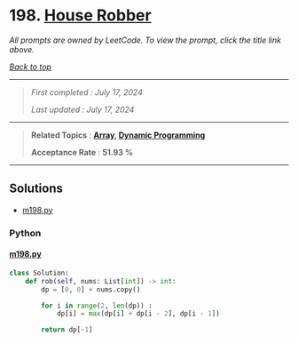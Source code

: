 # 198. [House Robber](<https://leetcode.com/problems/house-robber>)

*All prompts are owned by LeetCode. To view the prompt, click the title link above.*

*[Back to top](<../README.md>)*

------

> *First completed : July 17, 2024*
>
> *Last updated : July 17, 2024*

------

> **Related Topics** : **[Array](<by_topic/Array.md>), [Dynamic Programming](<by_topic/Dynamic Programming.md>)**
>
> **Acceptance Rate** : **51.93 %**

------

## Solutions

- [m198.py](<../my-submissions/m198.py>)
### Python
#### [m198.py](<../my-submissions/m198.py>)
```Python
class Solution:
    def rob(self, nums: List[int]) -> int:
        dp = [0, 0] + nums.copy()

        for i in range(2, len(dp)) :
            dp[i] = max(dp[i] + dp[i - 2], dp[i - 1])

        return dp[-1]
```

